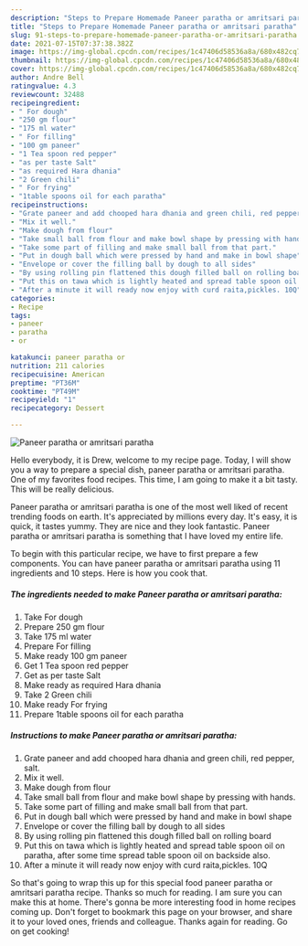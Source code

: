 ```yaml
---
description: "Steps to Prepare Homemade Paneer paratha or amritsari paratha"
title: "Steps to Prepare Homemade Paneer paratha or amritsari paratha"
slug: 91-steps-to-prepare-homemade-paneer-paratha-or-amritsari-paratha
date: 2021-07-15T07:37:38.382Z
image: https://img-global.cpcdn.com/recipes/1c47406d58536a8a/680x482cq70/paneer-paratha-or-amritsari-paratha-recipe-main-photo.jpg
thumbnail: https://img-global.cpcdn.com/recipes/1c47406d58536a8a/680x482cq70/paneer-paratha-or-amritsari-paratha-recipe-main-photo.jpg
cover: https://img-global.cpcdn.com/recipes/1c47406d58536a8a/680x482cq70/paneer-paratha-or-amritsari-paratha-recipe-main-photo.jpg
author: Andre Bell
ratingvalue: 4.3
reviewcount: 32488
recipeingredient:
- " For dough"
- "250 gm flour"
- "175 ml water"
- " For filling"
- "100 gm paneer"
- "1 Tea spoon red pepper"
- "as per taste Salt"
- "as required Hara dhania"
- "2 Green chili"
- " For frying"
- "1table spoons oil for each paratha"
recipeinstructions:
- "Grate paneer and add chooped hara dhania and green chili, red pepper, salt."
- "Mix it well."
- "Make dough from flour"
- "Take small ball from flour and make bowl shape by pressing with hands."
- "Take some part of filling and make small ball from that part."
- "Put in dough ball which were pressed by hand and make in bowl shape"
- "Envelope or cover the filling ball by dough to all sides"
- "By using rolling pin flattened this dough filled ball on rolling board"
- "Put this on tawa which is lightly heated and spread table spoon oil on paratha, after some time spread table spoon oil on backside also."
- "After a minute it will ready now enjoy with curd raita,pickles. 10Q"
categories:
- Recipe
tags:
- paneer
- paratha
- or

katakunci: paneer paratha or 
nutrition: 211 calories
recipecuisine: American
preptime: "PT36M"
cooktime: "PT49M"
recipeyield: "1"
recipecategory: Dessert

---
```



![Paneer paratha or amritsari paratha](https://img-global.cpcdn.com/recipes/1c47406d58536a8a/680x482cq70/paneer-paratha-or-amritsari-paratha-recipe-main-photo.jpg)

Hello everybody, it is Drew, welcome to my recipe page. Today, I will show you a way to prepare a special dish, paneer paratha or amritsari paratha. One of my favorites food recipes. This time, I am going to make it a bit tasty. This will be really delicious.



Paneer paratha or amritsari paratha is one of the most well liked of recent trending foods on earth. It's appreciated by millions every day. It's easy, it is quick, it tastes yummy. They are nice and they look fantastic. Paneer paratha or amritsari paratha is something that I have loved my entire life.


To begin with this particular recipe, we have to first prepare a few components. You can have paneer paratha or amritsari paratha using 11 ingredients and 10 steps. Here is how you cook that.

<!--inarticleads1-->

##### The ingredients needed to make Paneer paratha or amritsari paratha:

1. Take  For dough
1. Prepare 250 gm flour
1. Take 175 ml water
1. Prepare  For filling
1. Make ready 100 gm paneer
1. Get 1 Tea spoon red pepper
1. Get as per taste Salt
1. Make ready as required Hara dhania
1. Take 2 Green chili
1. Make ready  For frying
1. Prepare 1table spoons oil for each paratha




<!--inarticleads2-->

##### Instructions to make Paneer paratha or amritsari paratha:

1. Grate paneer and add chooped hara dhania and green chili, red pepper, salt.
1. Mix it well.
1. Make dough from flour
1. Take small ball from flour and make bowl shape by pressing with hands.
1. Take some part of filling and make small ball from that part.
1. Put in dough ball which were pressed by hand and make in bowl shape
1. Envelope or cover the filling ball by dough to all sides
1. By using rolling pin flattened this dough filled ball on rolling board
1. Put this on tawa which is lightly heated and spread table spoon oil on paratha, after some time spread table spoon oil on backside also.
1. After a minute it will ready now enjoy with curd raita,pickles. 10Q




So that's going to wrap this up for this special food paneer paratha or amritsari paratha recipe. Thanks so much for reading. I am sure you can make this at home. There's gonna be more interesting food in home recipes coming up. Don't forget to bookmark this page on your browser, and share it to your loved ones, friends and colleague. Thanks again for reading. Go on get cooking!
